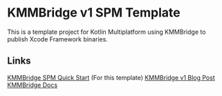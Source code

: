 # KMMBridge v1 SPM Template

This is a template project for Kotlin Multiplatform using KMMBridge to publish Xcode Framework binaries.

## Links

[KMMBridge SPM Quick Start](https://touchlab.co/kmmbridge/spmquickstart) (For this template)
[KMMBridge v1 Blog Post](https://touchlab.co/kmmbridge-v1)
[KMMBridge Docs](https://touchlab.co/kmmbridge/)
